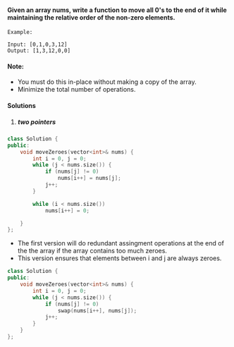 #### Given an array nums, write a function to move all 0's to the end of it while maintaining the relative order of the non-zero elements.

```
Example:

Input: [0,1,0,3,12]
Output: [1,3,12,0,0]
```

#### Note:

-    You must do this in-place without making a copy of the array.
-    Minimize the total number of operations.

#### Solutions

1. ##### two pointers

```c++
class Solution {
public:
    void moveZeroes(vector<int>& nums) {
        int i = 0, j = 0;
        while (j < nums.size()) {
            if (nums[j] != 0)
                nums[i++] = nums[j];
            j++;
        }

        while (i < nums.size())
            nums[i++] = 0;

    }
};
```

- The first version will do redundant assingment operations at the end of the the array if the array contains too much zeroes.
- This version ensures that elements between i and j are always zeroes.

```c++
class Solution {
public:
    void moveZeroes(vector<int>& nums) {
        int i = 0, j = 0;
        while (j < nums.size()) {
            if (nums[j] != 0)
                swap(nums[i++], nums[j]);
            j++;
        }
    }
};
```